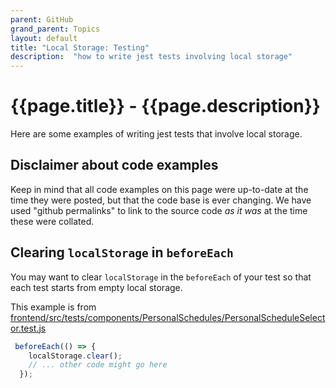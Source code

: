 ```yaml
---
parent: GitHub
grand_parent: Topics
layout: default
title: "Local Storage: Testing"
description:  "how to write jest tests involving local storage"
---
```


# {{page.title}} - {{page.description}}

Here are some examples of writing jest tests that involve local storage.

## Disclaimer about code examples

Keep in mind that all code examples on this page were up-to-date at the time they were posted, but that the
code base is ever changing.  We have used "github permalinks" to link to the source code *as it was* at the time
these were collated.

## Clearing `localStorage` in `beforeEach`

You may want to clear `localStorage` in the `beforeEach` of your test so that each test starts from empty local storage.

This example is from [frontend/src/tests/components/PersonalSchedules/PersonalScheduleSelector.test.js](https://github.com/ucsb-cs156/proj-courses/blob/55f42a4f2d31dd0b785e51bf23a202ce82add854/frontend/src/tests/components/PersonalSchedules/PersonalScheduleSelector.test.js#L12)

```js
 beforeEach(() => {
    localStorage.clear();
    // ... other code might go here
  });
```
